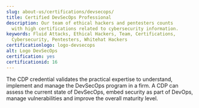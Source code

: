 ```yaml
---
slug: about-us/certifications/devsecops/
title: Certified DevSecOps Professional
description: Our team of ethical hackers and pentesters counts
  with high certifications related to cybersecurity information.
keywords: Fluid Attacks, Ethical Hackers, Team, Certifications,
  Cybersecurity, Pentesters, Whitehat Hackers
certificationlogo: logo-devsecops
alt: Logo DevSecOps
certification: yes
certificationid: 16
---
```


The CDP credential validates the practical expertise to understand,
implement and manage the DevSecOps program in a firm. A CDP can assess
the current state of DevSecOps, embed security as part of DevOps, manage
vulnerabilities and improve the overall maturity level.
